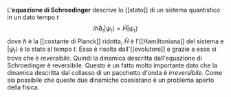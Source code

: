 L'**equazione di Schroedinger** descrive lo [[stato]] di un sistema quantistico in un dato tempo $t$ 
$$i\hbar\partial_{t}|\psi_{t}\rangle=\hat{H}|\psi_{t}\rangle$$
dove $\hbar$ è la [[costante di Planck]] ridotta, $\hat{H}$ è l'[[Hamiltoniana]] del sistema e $|\psi_{t}\rangle$ è lo stato al tempo $t$. Essa è risolta dall'[[evolutore]] e grazie a esso si trova che è *reversibile*. Quindi la dinamica descritta dall'equazione di Schroedinger è reversibile. Questo è un fatto molto importante dato che la dinamica descritta dal collasso di un pacchetto d'onda è *irreversibile*. Come sia possibile che queste due dinamiche coesistano è un problema aperto della fisica.